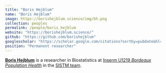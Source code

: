 ```yaml
---
title: "Boris Hejblum"
name: "Boris Hejblum"
image: https://borishejblum.science/img/bh.png
collection: peoples
permalink: /people/boris_hejblum
website: "https://borishejblum.science/"
github: "https://github.com/borishejblum"
googlescholar: "https://scholar.google.com/citations?sortby=pubdate&hl=en&user=xU72YmYAAAAJ&view_op=list_works"
position: "Permanent researcher"
---
```


**[Boris Hejblum](https://borishejblum.science/)** is a researcher in Biostatistics at [Inserm U1219 *Bordeaux Population Health*](https://www.bordeaux-population-health.center/) in the [SISTM team](https://www.bordeaux-population-health.center/the-teams/sistm/).
